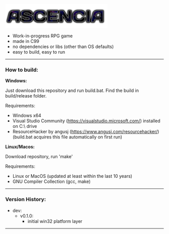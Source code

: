 ![AscenciaLogo](https://raw.githubusercontent.com/phraggers/Ascencia/master/assets/title325.png)
- Work-in-progress RPG game
- made in C99
- no dependencies or libs (other than OS defaults)
- easy to build, easy to run
<hr/>

### How to build:

__Windows:__

Just download this repository and run build.bat.
Find the build in build/release folder.

Requirements:
- Windows x64
- Visual Studio Community (https://visualstudio.microsoft.com/) installed on C:\ drive
- ResourceHacker by angusj (https://www.angusj.com/resourcehacker/) (build.bat acquires this file automatically on first run)

__Linux/Macos:__

Download repository, run 'make'

Requirements:
- Linux or MacOS (updated at least within the last 10 years)
- GNU Compiler Collection (gcc, make)
<hr/>

### Version History:

- dev:
    - v0.1.0:
	    - initial win32 platform layer
<hr/>